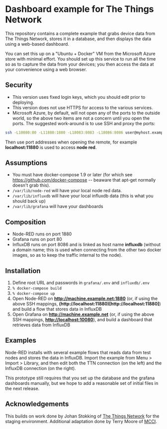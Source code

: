 # Dashboard example for The Things Network

This repository contains a complete example that grabs device data from The Things Network, stores it in a database, and then displays the data using a web-based dashboard.

You can set this up on a "Ubuntu + Docker" VM from the Microsoft Azure store with minimal effort. You should set up this service to run all the time so as to capture the data from your devices; you then access the data at your convenience using a web browser.

## Security
* This version uses fixed login keys, which you should edit prior to deploying.
* This version does not use HTTPS for access to the various services.
* Microsoft Azure, by default, will not open any of the ports to the outside world, so the above two items are not a concern until you open the ports.
The suggested work-around is to use SSH and proxy the ports:
```sh
ssh -L10080:80 -L11880:1880 -L18083:8083 -L18086:8086 user@myhost.example.net
```
Then use port addresses when opening the remote, for example **localhost:11880** is used to access **node red**.


## Assumptions

* You must have docker-compose 1.9 or later (for which see https://github.com/docker-compose -- beaware that apt-get normally doesn't grab this).
* `/var/lib/node-red` will have your local node red data.
* `/var/lib/influxdb` will have your local influxdb data (this is what you should back up)
* `/var/lib/grafana` will have your dashboards

## Composition

* Node-RED runs on port 1880
* Grafana runs on port 80
* InfluxDB runs on port 8086 and is linked as host name **influxdb** (without a domain name; this is used when connecting from the other two docker images, so as to keep the traffic internal to the node).

## Installation

1. Define root URL and passwords in `grafana/.env` and `influxdb/.env`
2. `% docker-compose build`
3. `% docker-compose up`
4. Open Node-RED on **http://machine.example.net:1880** (or, if using the above SSH mappings, **(http://localhost:11880)[http://localhost:11880]**) and build a flow that stores data in InfluxDB
5. Open Grafana on **http://machine.example.net** (or, if using the above SSH mappings, **[http://localhost:10080](http://localhost:10080)**), and build a dashboard that retrieves data from InfluxDB

## Examples

Node-RED installs with several example flows that reads data from test nodes and stores the data in InfluxDB. Import the example from Menu > Import > Library, and then edit both the TTN connection (on the left) and the InfluxDB connection (on the right).

This prototype still requires that you set up the database and the grafana dashboards manually, but we hope to add a reasonable set of initial files in the next release.

## Acknowledgements
This builds on work done by Johan Stokking of [The Things Network](www.thethingsnetwork.org) for the staging environment. Additional adaptation done by Terry Moore of [MCCI](www.mcci.com).

